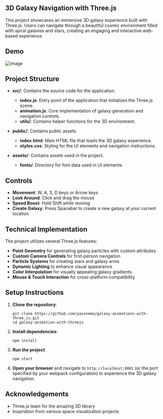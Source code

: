 ## 3D Galaxy Navigation with Three.js

This project showcases an immersive 3D galaxy experience built with Three.js. Users can navigate through a beautiful cosmic environment filled with spiral galaxies and stars, creating an engaging and interactive web-based experience.

## Demo

![image](https://github.com/user-attachments/assets/fd45e9fa-d0a5-4400-8160-b1495a2efffd)



## Project Structure

- **src/**: Contains the source code for the application.
  - **index.js**: Entry point of the application that initializes the Three.js scene.
  - **animation.js**: Core implementation of galaxy generation and navigation controls.
  - **utils/**: Contains helper functions for the 3D environment.
  
- **public/**: Contains public assets.
  - **index.html**: Main HTML file that loads the 3D galaxy experience.
  - **styles.css**: Styling for the UI elements and navigation instructions.

- **assets/**: Contains assets used in the project.
  - **fonts/**: Directory for font data used in UI elements.

## Controls

- **Movement**: W, A, S, D keys or Arrow keys
- **Look Around**: Click and drag the mouse
- **Speed Boost**: Hold Shift while moving
- **Create Galaxy**: Press Spacebar to create a new galaxy at your current location

## Technical Implementation

The project utilizes several Three.js features:

- **Point Geometry** for generating galaxy particles with custom attributes
- **Custom Camera Controls** for first-person navigation
- **Particle Systems** for creating stars and galaxy arms
- **Dynamic Lighting** to enhance visual appearance
- **Color Interpolation** for visually appealing galaxy gradients
- **Mouse & Touch Interaction** for cross-platform compatibility

## Setup Instructions

1. **Clone the repository**:
   ```
   git clone https://github.com/yassnemo/galaxy-animations-with-three.js.git
   cd galaxy-animation-with-threejs
   ```

2. **Install dependencies**:
   ```
   npm install
   ```

3. **Run the project**:
   ```
   npm start
   ```

4. **Open your browser** and navigate to `http://localhost:8081` (or the port specified by your webpack configuration) to experience the 3D galaxy navigation.


## Acknowledgements

- Three.js team for the amazing 3D library
- Inspiration from various space visualization projects
